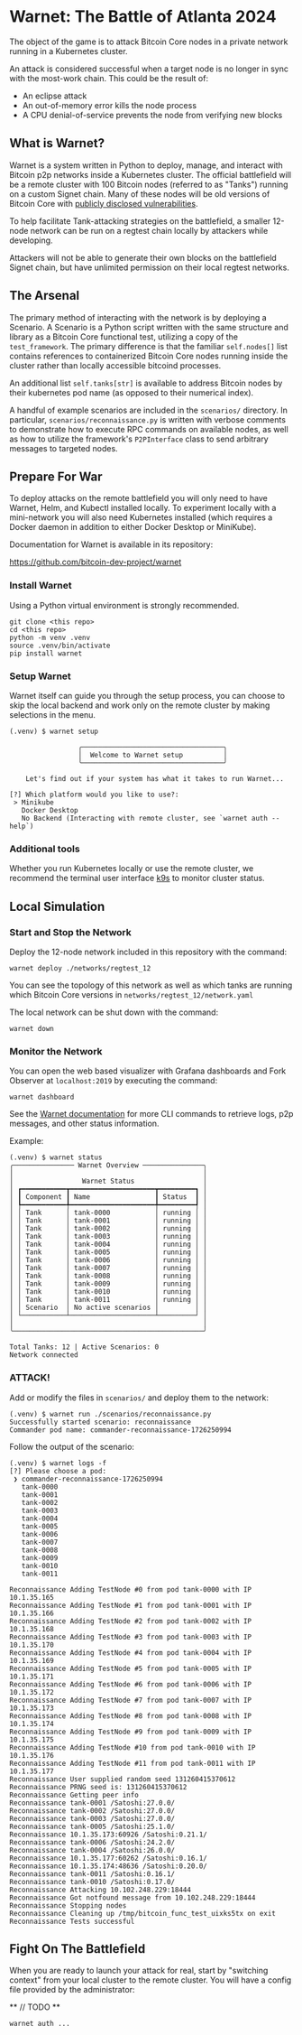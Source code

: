 # Warnet: The Battle of Atlanta 2024

The object of the game is to attack Bitcoin Core nodes in a private network
running in a Kubernetes cluster.

An attack is considered successful when a target node is no longer in sync with
the most-work chain. This could be the result of:
- An eclipse attack
- An out-of-memory error kills the node process
- A CPU denial-of-service prevents the node from verifying new blocks

## What is Warnet?

Warnet is a system written in Python to deploy, manage, and interact with
Bitcoin p2p networks inside a Kubernetes cluster. The official battlefield
will be a remote cluster with 100 Bitcoin nodes (referred to as "Tanks")
running on a custom Signet chain. Many of these nodes will be old versions of
Bitcoin Core with
[publicly disclosed vulnerabilities](https://bitcoincore.org/en/blog/).

To help facilitate Tank-attacking strategies on the battlefield, a smaller
12-node network can be run on a regtest chain locally by attackers while
developing.

Attackers will not be able to generate their own blocks on the battlefield
Signet chain, but have unlimited permission on their local regtest networks.

## The Arsenal

The primary method of interacting with the network is by deploying a Scenario.
A Scenario is a Python script written with the same structure and library as
a Bitcoin Core functional test, utilizing a copy of the `test_framework`. The
primary difference is that the familiar `self.nodes[]` list contains references
to containerized Bitcoin Core nodes running inside the cluster rather than
locally accessible bitcoind processes.

An additional list `self.tanks[str]` is available to address Bitcoin nodes
by their kubernetes pod name (as opposed to their numerical index).

A handful of example scenarios are included in the `scenarios/` directory.
In particular, `scenarios/reconnaissance.py` is written with verbose comments
to demonstrate how to execute RPC commands on available nodes, as well as how
to utilize the framework's `P2PInterface` class to send arbitrary messages
to targeted nodes.

## Prepare For War

To deploy attacks on the remote battlefield you will only need to have Warnet,
Helm, and Kubectl installed locally. To experiment locally with a mini-network
you will also need Kubernetes installed (which requires a Docker daemon in
addition to either Docker Desktop or MiniKube).

Documentation for Warnet is available in its repository:

https://github.com/bitcoin-dev-project/warnet

### Install Warnet

Using a Python virtual environment is strongly recommended.

```
git clone <this repo>
cd <this repo>
python -m venv .venv
source .venv/bin/activate
pip install warnet
```

### Setup Warnet

Warnet itself can guide you through the setup process, you can choose to skip
the local backend and work only on the remote cluster by making selections in
the menu.

```
(.venv) $ warnet setup

                 ╭───────────────────────────────────╮
                 │  Welcome to Warnet setup          │
                 ╰───────────────────────────────────╯

    Let's find out if your system has what it takes to run Warnet...

[?] Which platform would you like to use?:
 > Minikube
   Docker Desktop
   No Backend (Interacting with remote cluster, see `warnet auth --help`)
```

### Additional tools

Whether you run Kubernetes locally or use the remote cluster, we recommend the
terminal user interface [k9s](https://github.com/derailed/k9s) to monitor
cluster status.

## Local Simulation

### Start and Stop the Network

Deploy the 12-node network included in this repository with the command:

```
warnet deploy ./networks/regtest_12
```

You can see the topology of this network as well as which tanks are running
which Bitcoin Core versions in `networks/regtest_12/network.yaml`

The local network can be shut down with the command:

```
warnet down
```

### Monitor the Network

You can open the web based visualizer with Grafana dashboards and Fork Observer
at `localhost:2019` by executing the command:

```
warnet dashboard
```

See the [Warnet documentation](https://github.com/bitcoin-dev-project/warnet/blob/main/docs/warnet.md)
for more CLI commands to retrieve logs, p2p messages, and other status
information.

Example:

```
(.venv) $ warnet status
╭─────────────── Warnet Overview ───────────────╮
│                                               │
│                 Warnet Status                 │
│ ┏━━━━━━━━━━━┳━━━━━━━━━━━━━━━━━━━━━┳━━━━━━━━━┓ │
│ ┃ Component ┃ Name                ┃ Status  ┃ │
│ ┡━━━━━━━━━━━╇━━━━━━━━━━━━━━━━━━━━━╇━━━━━━━━━┩ │
│ │ Tank      │ tank-0000           │ running │ │
│ │ Tank      │ tank-0001           │ running │ │
│ │ Tank      │ tank-0002           │ running │ │
│ │ Tank      │ tank-0003           │ running │ │
│ │ Tank      │ tank-0004           │ running │ │
│ │ Tank      │ tank-0005           │ running │ │
│ │ Tank      │ tank-0006           │ running │ │
│ │ Tank      │ tank-0007           │ running │ │
│ │ Tank      │ tank-0008           │ running │ │
│ │ Tank      │ tank-0009           │ running │ │
│ │ Tank      │ tank-0010           │ running │ │
│ │ Tank      │ tank-0011           │ running │ │
│ │ Scenario  │ No active scenarios │         │ │
│ └───────────┴─────────────────────┴─────────┘ │
│                                               │
╰───────────────────────────────────────────────╯

Total Tanks: 12 | Active Scenarios: 0
Network connected  
```

### ATTACK!

Add or modify the files in `scenarios/` and deploy them to the network:

```
(.venv) $ warnet run ./scenarios/reconnaissance.py 
Successfully started scenario: reconnaissance
Commander pod name: commander-reconnaissance-1726250994
```

Follow the output of the scenario:

```
(.venv) $ warnet logs -f
[?] Please choose a pod: 
 ❯ commander-reconnaissance-1726250994
   tank-0000
   tank-0001
   tank-0002
   tank-0003
   tank-0004
   tank-0005
   tank-0006
   tank-0007
   tank-0008
   tank-0009
   tank-0010
   tank-0011

Reconnaissance Adding TestNode #0 from pod tank-0000 with IP 10.1.35.165
Reconnaissance Adding TestNode #1 from pod tank-0001 with IP 10.1.35.166
Reconnaissance Adding TestNode #2 from pod tank-0002 with IP 10.1.35.168
Reconnaissance Adding TestNode #3 from pod tank-0003 with IP 10.1.35.170
Reconnaissance Adding TestNode #4 from pod tank-0004 with IP 10.1.35.169
Reconnaissance Adding TestNode #5 from pod tank-0005 with IP 10.1.35.171
Reconnaissance Adding TestNode #6 from pod tank-0006 with IP 10.1.35.172
Reconnaissance Adding TestNode #7 from pod tank-0007 with IP 10.1.35.173
Reconnaissance Adding TestNode #8 from pod tank-0008 with IP 10.1.35.174
Reconnaissance Adding TestNode #9 from pod tank-0009 with IP 10.1.35.175
Reconnaissance Adding TestNode #10 from pod tank-0010 with IP 10.1.35.176
Reconnaissance Adding TestNode #11 from pod tank-0011 with IP 10.1.35.177
Reconnaissance User supplied random seed 131260415370612
Reconnaissance PRNG seed is: 131260415370612
Reconnaissance Getting peer info
Reconnaissance tank-0001 /Satoshi:27.0.0/
Reconnaissance tank-0002 /Satoshi:27.0.0/
Reconnaissance tank-0003 /Satoshi:27.0.0/
Reconnaissance tank-0005 /Satoshi:25.1.0/
Reconnaissance 10.1.35.173:60926 /Satoshi:0.21.1/
Reconnaissance tank-0006 /Satoshi:24.2.0/
Reconnaissance tank-0004 /Satoshi:26.0.0/
Reconnaissance 10.1.35.177:60262 /Satoshi:0.16.1/
Reconnaissance 10.1.35.174:48636 /Satoshi:0.20.0/
Reconnaissance tank-0011 /Satoshi:0.16.1/
Reconnaissance tank-0010 /Satoshi:0.17.0/
Reconnaissance Attacking 10.102.248.229:18444
Reconnaissance Got notfound message from 10.102.248.229:18444
Reconnaissance Stopping nodes
Reconnaissance Cleaning up /tmp/bitcoin_func_test_uixks5tx on exit
Reconnaissance Tests successful
```

## Fight On The Battlefield

When you are ready to launch your attack for real, start by "switching context"
from your local cluster to the remote cluster. You will have a config file
provided by the administrator:

** // TODO **

```
warnet auth ...
```





